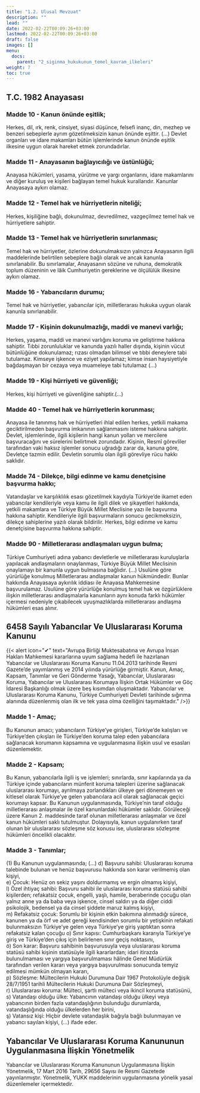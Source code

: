 ```yaml
---
title: "1.2. Ulusal Mevzuat"
description: ""
lead: ""
date: 2022-02-22T00:09:26+03:00
lastmod: 2022-02-22T00:09:26+03:00
draft: false
images: []
menu:
  docs:
    parent: "2_siginma_hukukunun_temel_kavram_ilkeleri"
weight: 7
toc: true
---
```


## T.C. 1982 Anayasası
### Madde 10 - Kanun önünde eşitlik;
Herkes, dil, ırk, renk, cinsiyet, siyasi düşünce, felsefi inanç, din, mezhep ve benzeri sebeplerle ayrım gözetilmeksizin kanun önünde eşittir.
(...)
Devlet organları ve idare makamları bütün işlemlerinde kanun önünde eşitlik ilkesine uygun olarak hareket etmek zorundadırlar.
### Madde 11 - Anayasanın bağlayıcılığı ve üstünlüğü;
Anayasa hükümleri, yasama, yürütme ve yargı organlarını, idare makamlarını ve diğer kuruluş ve kişileri bağlayan temel hukuk kurallarıdır.
Kanunlar Anayasaya aykırı olamaz.
### Madde 12 - Temel hak ve hürriyetlerin niteliği;
Herkes, kişiliğine bağlı, dokunulmaz, devredilmez, vazgeçilmez temel hak ve hürriyetlere sahiptir.
### Madde 13 - Temel hak ve hürriyetlerin sınırlanması;
Temel hak ve hürriyetler, özlerine dokunulmaksızın yalnızca Anayasanın ilgili maddelerinde belirtilen sebeplere bağlı olarak ve ancak kanunla sınırlanabilir. Bu sınırlamalar, Anayasanın sözüne ve ruhuna, demokratik toplum düzeninin ve lâik Cumhuriyetin gereklerine ve ölçülülük ilkesine aykırı olamaz.
### Madde 16 - Yabancıların durumu;
Temel hak ve hürriyetler, yabancılar için, milletlerarası hukuka uygun olarak kanunla sınırlanabilir.
### Madde 17 - Kişinin dokunulmazlığı, maddi ve manevi varlığı;
Herkes, yaşama, maddi ve manevi varlığını koruma ve geliştirme hakkına sahiptir.
Tıbbi zorunluluklar ve kanunda yazılı haller dışında, kişinin vücut bütünlüğüne dokunulamaz; rızası olmadan bilimsel ve tıbbi deneylere tabi tutulamaz.
Kimseye işkence ve eziyet yapılamaz; kimse insan haysiyetiyle bağdaşmayan bir cezaya veya muameleye tabi tutulamaz (...)
### Madde 19 - Kişi hürriyeti ve güvenliği;
Herkes, kişi hürriyeti ve güvenliğine sahiptir.(...)
### Madde 40 - Temel hak ve hürriyetlerin korunması;
Anayasa ile tanınmış hak ve hürriyetleri ihlal edilen herkes, yetkili makama geciktirilmeden başvurma imkanının sağlanmasını isteme hakkına sahiptir.
Devlet, işlemlerinde, ilgili kişilerin hangi kanun yolları ve mercilere başvuracağını ve sürelerini belirtmek zorundadır.
Kişinin, Resmî görevliler tarafından vaki haksız işlemler sonucu uğradığı zarar da, kanuna göre, Devletçe tazmin edilir. Devletin sorumlu olan ilgili görevliye rücu hakkı saklıdır.
### Madde 74 - Dilekçe, bilgi edinme ve kamu denetçisine başvurma hakkı;
Vatandaşlar ve karşılıklılık esası gözetilmek kaydıyla Türkiye’de ikamet eden yabancılar kendileriyle veya kamu ile ilgili dilek ve şikayetleri hakkında, yetkili makamlara ve Türkiye Büyük Millet Meclisine yazı ile başvurma hakkına sahiptir. 
Kendileriyle ilgili başvurmaların sonucu gecikmeksizin, dilekçe sahiplerine yazılı olarak bildirilir.
Herkes, bilgi edinme ve kamu denetçisine başvurma hakkına sahiptir.
### Madde 90 - Milletlerarası andlaşmaları uygun bulma;
Türkiye Cumhuriyeti adına yabancı devletlerle ve milletlerarası kuruluşlarla yapılacak andlaşmaların onaylanması, Türkiye Büyük Millet Meclisinin onaylamayı bir kanunla uygun bulmasına bağlıdır.
(...)
Usulüne göre yürürlüğe konulmuş Milletlerarası andlaşmalar kanun hükmündedir. Bunlar hakkında Anayasaya aykırılık iddiası ile Anayasa Mahkemesine başvurulamaz. Usulüne göre yürürlüğe konulmuş temel hak ve özgürlüklere ilişkin milletlerarası andlaşmalarla kanunların aynı konuda farklı hükümler içermesi nedeniyle çıkabilecek uyuşmazlıklarda milletlerarası andlaşma hükümleri esas alınır.

## 6458 Sayılı Yabancılar Ve Uluslararası Koruma Kanunu
{{< alert icon="✔" text="Avrupa Birliği Muktesabatına ve Avrupa İnsan Hakları Mahkemesi kararlarına uyum sağlama hedefi ile hazırlanan Yabancılar ve Uluslararası Koruma Kanunu 11.04.2013 tarihinde Resmi Gazete’de yayımlanmış ve 2014 yılında yürürlüğe girmiştir. Kanun, Amaç, Kapsam, Tanımlar ve Geri Gönderme Yasağı, Yabancılar, Uluslararası Koruma, Yabancılar ve Uluslararası Korumaya İlişkin Ortak Hükümler ve Göç İdaresi Başkanlığı olmak üzere beş kısımdan oluşmaktadır. Yabancılar ve Uluslararası Koruma Kanunu, Türkiye Cumhuriyeti Devleti tarihinde sığınma alanında düzenlenmiş olan ilk ve tek yasa olma özelliğini taşımaktadır." />}}
### Madde 1 - Amaç;
Bu Kanunun amacı; yabancıların Türkiye’ye girişleri, Türkiye’de kalışları ve Türkiye’den çıkışları ile Türkiye’den koruma talep eden yabancılara sağlanacak korumanın kapsamına ve uygulanmasına ilişkin usul ve esasları düzenlemektir. 
### Madde 2 - Kapsam;
Bu Kanun, yabancılarla ilgili iş ve işlemleri; sınırlarda, sınır kapılarında ya da Türkiye içinde yabancıların münferit koruma talepleri üzerine sağlanacak uluslararası korumayı, ayrılmaya zorlandıkları ülkeye geri dönemeyen ve kitlesel olarak Türkiye’ye gelen yabancılara acil olarak sağlanacak geçici korumayı kapsar. Bu Kanunun uygulanmasında, Türkiye’nin taraf olduğu milletlerarası anlaşmalar ile özel kanunlardaki hükümler saklıdır.
Görüleceği üzere Kanun 2. maddesinde taraf olunan milletlerarası anlaşmalar ve özel kanun hükümleri saklı tutulmuştur. Dolayısıyla, kanun uygulanırken taraf olunan bir uluslararası sözleşme söz konusu ise, uluslararası sözleşme hükümleri öncelikli olacaktır.
### Madde 3 - Tanımlar;
(1) Bu Kanunun uygulanmasında;
(...)
d) Başvuru sahibi: Uluslararası koruma talebinde bulunan ve henüz başvurusu hakkında son karar verilmemiş olan kişiyi,<br>
e) Çocuk: Henüz on sekiz yaşını doldurmamış ve ergin olmamış kişiyi,<br>
l) Özel ihtiyaç sahibi: Başvuru sahibi ile uluslararası koruma statüsü sahibi kişilerden; refakatsiz çocuk, engelli, yaşlı, hamile, beraberinde çocuğu olan yalnız anne ya da baba veya işkence, cinsel saldırı ya da diğer ciddi psikolojik, bedensel ya da cinsel şiddete maruz kalmış kişiyi,<br>
m) Refakatsiz çocuk: Sorumlu bir kişinin etkin bakımına alınmadığı sürece, kanunen ya da örf ve adet gereği kendisinden sorumlu bir yetişkinin refakati bulunmaksızın Türkiye’ye gelen veya Türkiye’ye giriş yaptıktan sonra refakatsiz kalan çocuğu
o) Sınır kapısı: Cumhurbaşkanı kararıyla Türkiye’ye giriş ve Türkiye’den çıkış için belirlenen sınır geçiş noktasını,<br>
ö) Son karar: Başvuru sahibinin başvurusuyla veya uluslararası koruma statüsü sahibi kişinin statüsüyle ilgili kararlardan; idari itirazda bulunulmaması ve yargıya başvurulmaması hâlinde Genel Müdürlük tarafından verilen kararı veya yargıya başvurulması sonucunda temyiz edilmesi mümkün olmayan kararı,<br>
p) Sözleşme: Mültecilerin Hukuki Durumuna Dair 1967 Protokolüyle değişik 28/7/1951 tarihli Mültecilerin Hukuki Durumuna Dair Sözleşmeyi,<br>
r) Uluslararası koruma: Mülteci, şartlı mülteci veya ikincil koruma statüsünü,<br>
s) Vatandaşı olduğu ülke: Yabancının vatandaşı olduğu ülkeyi veya yabancının birden fazla vatandaşlığının bulunduğu durumlarda, vatandaşlığında olduğu ülkelerden her birini,<br>
ş) Vatansız kişi: Hiçbir devlete vatandaşlık bağıyla bağlı bulunmayan ve yabancı sayılan kişiyi, (...) ifade eder. <br>
## Yabancılar Ve Uluslararası Koruma Kanununun Uygulanmasına İlişkin Yönetmelik 
Yabancılar ve Uluslararası Koruma Kanununun Uygulanmasına İlişkin Yönetmelik, 17 Mart 2016 Tarih, 29656 Sayısı ile Resmi Gazetede yayınlanmıştır. Yönetmelik, YUKK maddelerinin uygulanmasına yönelik yasal düzenlemeler içermektedir. 
